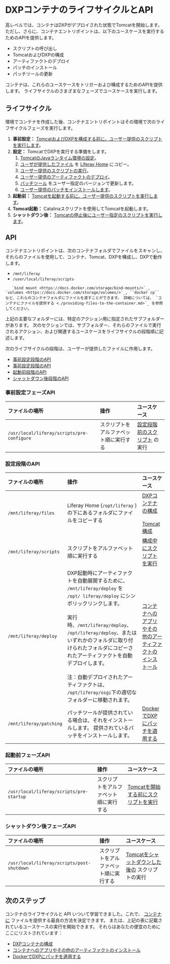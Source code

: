 # DXPコンテナのライフサイクルとAPI

高レベルでは、コンテナはDXPがデプロイされた状態でTomcatを開始します。 ただし、さらに、コンテナエントリポイントは、以下のユースケースを実行するためのAPIを提供します。

  - スクリプトの呼び出し
  - TomcatおよびDXPの構成
  - アーティファクトのデプロイ
  - パッチのインストール
  - パッチツールの更新

コンテナは、これらのユースケースをトリガーおよび構成するためのAPIを提供します。 ライフサイクルのさまざまなフェーズでユースケースを実行します。

## ライフサイクル

環境でコンテナを作成した後、コンテナエントリポイントはその環境で次のライフサイクルフェーズを実行します。

1.  **事前設定：** [TomcatおよびDXPを構成する前に、ユーザー提供のスクリプトを実行します](./running-scripts-in-containers.md)。
2.  **設定：** TomcatでDXPを実行する準備をします。
    1.  [TomcatのJavaランタイム環境の設定](./configuring-containers.md#jvm-options)。
    2.  [ユーザが提供したファイル](./configuring-containers.md) を [Liferay Home](../../reference/liferay-home.md) にコピー。
    3.  [ユーザー提供のスクリプトの実行](./running-scripts-in-containers.md)。
    4.  [ユーザー提供のアーティファクトのデプロイ](./installing-apps-and-other-artifacts-to-containers.md)。
    5.  [パッチツール](./patching-dxp-in-docker.md#updating-the-patching-tool) をユーザー指定のバージョンで更新します。
    6.  [ユーザー提供のパッチをインストールします](./patching-dxp-in-docker.md)。
3.  **起動前：** [Tomcatを起動する前に、ユーザー提供のスクリプトを実行します](./running-scripts-in-containers.md)。
4.  **Tomcat起動：** Catalinaスクリプトを使用してTomcatを起動します。
5.  **シャットダウン後：** [Tomcatの停止後にユーザー指定のスクリプトを実行します](./running-scripts-in-containers.md)。

## API

コンテナエントリポイントは、次のコンテナフォルダでファイルをスキャンし、それらのファイルを使用して、コンテナ、Tomcat、DXPを構成し、DXPで動作します。

  - `/mnt/liferay`
  - `/user/local/liferay/scripts`

<!-- end list -->

``` note::
   `bind mount <https://docs.docker.com/storage/bind-mounts/>`_, `volumes <https://docs.docker.com/storage/volumes/>`_, ``docker cp`` など、これらのコンテナフォルダにファイルを渡すことができます。 詳細については、 `コンテナにファイルを提供する <./providing-files-to-the-container.md>`_ を参照してください。
```

上記の主要なフォルダーには、特定のアクション用に指定されたサブフォルダーがあります。 次のセクションでは、サブフォルダー、それらのファイルで実行されるアクション、および関連するユースケースをライフサイクルの段階順に記述します。

次のライフサイクルの段階は、ユーザーが提供したファイルに作用します。

  - [事前設定段階のAPI](#pre-configure-phase-api)
  - [事前設定段階のAPI](#configure-phase-api)
  - [起動前段階のAPI](#pre-startup-phase-api)
  - [シャットダウン後段階のAPI](#post-shutdown-phase-api)

### 事前設定フェーズAPI

| ファイルの場所                                    | 操作                  | ユースケース                                                |
|:------------------------------------------ |:------------------- |:----------------------------------------------------- |
| `/usr/local/liferay/scripts/pre-configure` | スクリプトをアルファベット順に実行する | [設定段階前のスクリプト](./running-scripts-in-containers.md) の実行 |

### 設定段階のAPI

| ファイルの場所                 | 操作                                                                                                                                                                                                                                                                                             | ユースケース                                                                                                                   |
|:----------------------- |:---------------------------------------------------------------------------------------------------------------------------------------------------------------------------------------------------------------------------------------------------------------------------------------------- |:------------------------------------------------------------------------------------------------------------------------ |
| `/mnt/liferay/files`    | Liferay Home (`/opt/liferay` ) の下にあるフォルダにファイルをコピーする                                                                                                                                                                                                                                            | [DXPコンテナの構成](./configuring-containers.md)<br><br>[Tomcat構成](./configuring-containers.md#jvm-options) |
| `/mnt/liferay/scripts`  | スクリプトをアルファベット順に実行する                                                                                                                                                                                                                                                                            | [構成中にスクリプトを実行](./running-scripts-in-containers.md)                                                                       |
| `/mnt/liferay/deploy`   | DXP起動時にアーティファクトを自動展開するために、 `/mnt/liferay/deploy` を `/opt/ liferay/deploy` にシンボリックリンクします。<br><br>実行時、`/mnt/liferay/deploy`、 `/opt/liferay/deploy`、またはいずれかのフォルダに取り付けられたフォルダにコピーされたアーティファクトを自動デプロイします。<br><br>注：自動デプロイされたアーティファクトは、 `/opt/liferay/osgi`下の適切なフォルダーに移動されます。 | [コンテナへのアプリやその他のアーティファクトのインストール](./installing-apps-and-other-artifacts-to-containers.md)                                  |
| `/mnt/liferay/patching` | パッチツールが提供されている場合は、それをインストールします。 提供されているパッチをインストールします。                                                                                                                                                                                                                                          | [DockerでDXPにパッチを適用する](./patching-dxp-in-docker.md)                                                                       |

### 起動前フェーズAPI

| ファイルの場所                                  | 操作                  | ユースケース                                                      |
|:---------------------------------------- |:------------------- |:----------------------------------------------------------- |
| `/usr/local/liferay/scripts/pre-startup` | スクリプトをアルファベット順に実行する | [Tomcatを開始する前にスクリプトを実行](./running-scripts-in-containers.md) |

### シャットダウン後フェーズAPI

| ファイルの場所                                    | 操作                  | ユースケース                                                            |
|:------------------------------------------ |:------------------- |:----------------------------------------------------------------- |
| `/usr/local/liferay/scripts/post-shutdown` | スクリプトをアルファベット順に実行する | [Tomcatをシャットダウンした後の](./running-scripts-in-containers.md) スクリプトの実行 |

## 次のステップ

コンテナのライフサイクルと API いついて学習できました。これで、 [コンテナに](./providing-files-to-the-container.md) ファイルを提供する最良の方法を決定できます。 または、上記の表に記載されているユースケースの実行を開始できます。 それらはあなたの便宜のためにここにリストされています：

  - [DXPコンテナの構成](./configuring-containers.md)
  - [コンテナへのアプリやその他のアーティファクトのインストール](./installing-apps-and-other-artifacts-to-containers.md)
  - [DockerでDXPにパッチを適用する](./patching-dxp-in-docker.md)
